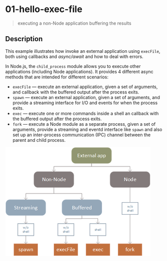 # 01-hello-exec-file
> executing a non-Node application buffering the results

## Description
This example illustrates how invoke an external application using `execFile`, both using callbacks and *async/await* and how to deal with errors.

In Node.js, the `child_process` module allows you to execute other applications (including Node applications).
It provides 4 different async methods that are intended for different scenarios:
+ `execFile` &mdash; execute an external application, given a set of arguments, and callback with the buffered output after the process exits.
+ `spawn` &mdash; execute an external application, given a set of arguments, and provide a streaming interface for I/O and events for when the process exits.
+ `exec` &mdash; execute one or more commands inside a shell an callback with the buffered output after the process exits.
+ `fork` &mdash; execute a Node module as a separate process, given a set of arguments, provide a streaming and eventd interface like `spawn` and also set up an inter-process communication (IPC) channel between the parent and child process.

![child_process methods diagram](./child_process.png)